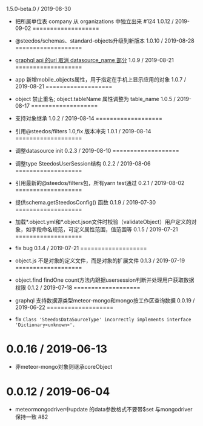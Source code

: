 1.5.0-beta.0 / 2019-08-30

  * 把所属单位表 company 从 organizations 中独立出来 #124
1.0.12 / 2019-09-02
===================

  * @steedos/schemas、standard-objects升级到新版本
1.0.10 / 2019-08-28
===================

  * [graphql api 的url 取消 datasource_name 部分](https://github.com/steedos/object-server/issues/125)
1.0.9 / 2019-08-21
===================

  * app 新增mobile_objects属性，用于指定在手机上显示应用的对象
1.0.7 / 2019-08-21
===================

  * object 禁止重名; object.tableName 属性调整为 table_name
1.0.5 / 2019-08-17
===================

  * 支持对象继承
1.0.2 / 2019-08-14
===================

  * 引用@steedos/filters 1.0,fix 版本冲突
1.0.1 / 2019-08-14
===================

  * 调整datasource init
0.2.3 / 2019-08-10
===================

  * 调整type SteedosUserSession结构
0.2.2 / 2019-08-06
===================

  * 引用最新的@steedos/filters包，所有yarn test通过
0.2.1 / 2019-08-02
===================

  * 提供schema.getSteedosConfig() 函数
0.1.9 / 2019-07-30
===================

  * 加载*.object.yml和*.object.json文件时校验（validateObject）用户定义的对象，如字段命名规范，可定义属性范围，值范围等
0.1.5 / 2019-07-21
===================

  * fix bug
0.1.4 / 2019-07-21
===================

  * object.js 不是对象的定义文件，而是对象的扩展文件
0.1.3 / 2019-07-19
===================

  * object.find findOne count方法内跟据usersession判断并处理用户获取数据权限
0.1.2 / 2019-07-18
===================

  * graphql 支持数据源类型meteor-mongo和mongo按工作区查询数据
0.0.19 / 2019-06-22
===================

  * fix `Class 'SteedosDataSourceType' incorrectly implements interface 'Dictionary<unknown>'.`

0.0.16 / 2019-06-13
===================

  * 非meteor-mongo对象则继承coreObject

0.0.12 / 2019-06-04
===================

  * meteormongodriver中update 的data参数格式不要带$set 与mongodriver保持一致 #82